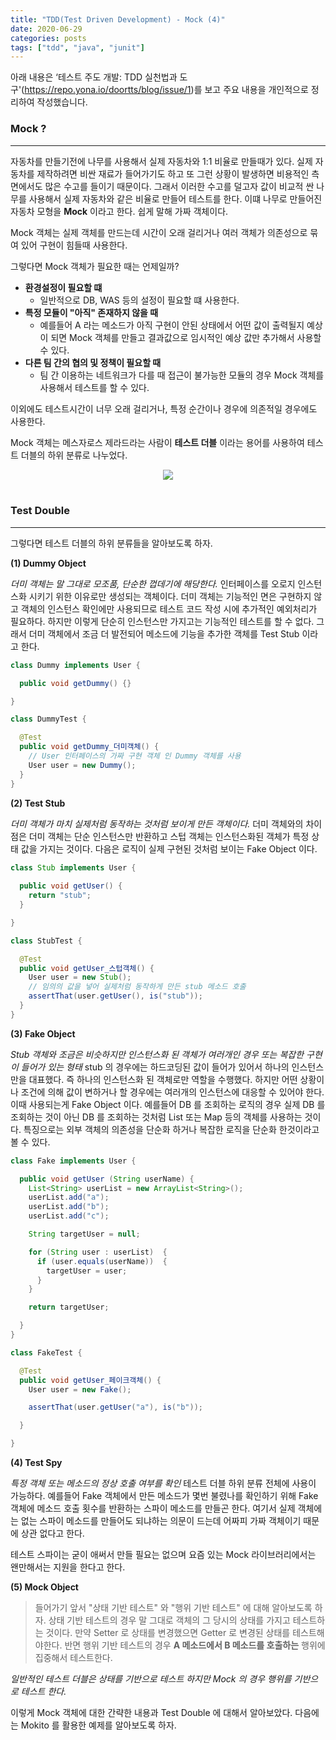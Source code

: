 ```yaml
---
title: "TDD(Test Driven Development) - Mock (4)"
date: 2020-06-29
categories: posts
tags: ["tdd", "java", "junit"]
---
```


아래 내용은 ‘테스트 주도 개발: TDD 실천법과 도구'(https://repo.yona.io/doortts/blog/issue/1)를 보고 주요 내용을 개인적으로 정리하여 작성했습니다. 

### **Mock ?**
--- 
자동차를 만들기전에 나무를 사용해서 실제 자동차와 1:1 비율로 만들때가 있다. 실제 자동차를 제작하려면 비싼 재료가 들어가기도 하고 또 그런 상황이 발생하면 비용적인 측면에서도 많은 수고를 들이기 때문이다. 그래서 이러한 수고를 덜고자 값이 비교적 싼 나무를 사용해서 실제 자동차와 같은 비율로 만들어 테스트를 한다. 이떄 나무로 만들어진 자동차 모형을 **Mock** 이라고 한다. 쉽게 말해 가짜 객체이다.

Mock 객체는 실제 객체를 만드는데 시간이 오래 걸리거나 여러 객체가 의존성으로 묶여 있어 구현이 힘들때 사용한다.

그렇다면 Mock 객체가 필요한 때는 언제일까?

- **환경설정이 필요할 떄**
  - 일반적으로 DB, WAS 등의 설정이 필요할 떄 사용한다.
- **특정 모듈이 "아직" 존재하지 않을 때**
  - 예를들어 A 라는 메소드가 아직 구현이 안된 상태에서 어떤 값이 출력될지 예상이 되면 Mock 객체를 만들고 결과값으로 임시적인 예상 값만 추가해서 사용할 수 있다.
- **다른 팀 간의 협의 및 정책이 필요할 때**
  - 팀 간 이용하는 네트워크가 다를 때 접근이 불가능한 모듈의 경우 Mock 객체를 사용해서 테스트를 할 수 있다.

이외에도 테스트시간이 너무 오래 걸리거나, 특정 순간이나 경우에 의존적일 경우에도 사용한다.

Mock 객체는 메스자로스 제라드라는 사람이 **테스트 더블** 이라는 용어를 사용하여 테스트 더블의 하위 분류로 나누었다.

<div style="width: 100%; text-align: center;">
  <img src="https://subji.github.io/assets/images/tdd2.PNG">
</div>

<br>

### **Test Double**
---
그렇다면 테스트 더블의 하위 분류들을 알아보도록 하자.   
   
**(1) Dummy Object**

*더미 객체는 말 그대로 모조품, 단순한 껍데기에 해당한다.*  인터페이스를 오로지 인스턴스화 시키기 위한 이유로만 생성되는 객체이다. 더미 객체는 기능적인 면은 구현하지 않고 객체의 인스턴스 확인에만 사용되므로 테스트 코드 작성 시에 추가적인 예외처리가 필요하다. 하지만 이렇게 단순히 인스턴스만 가지고는 기능적인 테스트를 할 수 없다. 그래서 더미 객체에서 조금 더 발전되어 메소드에 기능을 추가한 객체를 Test Stub 이라고 한다.

```java
class Dummy implements User {

  public void getDummy() {}

}

class DummyTest {

  @Test
  public void getDummy_더미객체() {
    // User 인터페이스의 가짜 구현 객체 인 Dummy 객체를 사용
    User user = new Dummy();
  }
}

```

**(2) Test Stub**

*더미 객체가 마치 실제처럼 동작하는 것처럼 보이게 만든 객체이다.*  더미 객체와의 차이점은 더미 객체는 단순 인스턴스만 반환하고 스텁 객체는 인스턴스화된 객체가 특정 상태 값을 가지는 것이다. 다음은 로직이 실제 구현된 것처럼 보이는 Fake Object 이다.

```java
class Stub implements User {
  
  public void getUser() {
    return "stub";
  }

}

class StubTest {

  @Test
  public void getUser_스텁객체() {
    User user = new Stub();
    // 임의의 값을 넣어 실제처럼 동작하게 만든 stub 메소드 호출
    assertThat(user.getUser(), is("stub"));
  }
}
```

**(3) Fake Object**

*Stub 객체와 조금은 비슷하지만 인스턴스화 된 객체가 여러개인 경우 또는 복잡한 구현이 들어가 있는 형태* stub 의 경우에는 하드코딩된 값이 들어가 있어서 하나의 인스턴스만을 대표했다. 즉 하나의 인스턴스화 된 객체로만 역할을 수행했다. 하지만 어떤 상황이나 조건에 의해 값이 변하거나 할 경우에는 여러개의 인스턴스에 대응할 수 있어야 한다. 이때 사용되는게 Fake Object 이다. 예를들어 DB 를 조회하는 로직의 경우 실제 DB 를 조회하는 것이 아닌 DB 를 조회하는 것처럼 List 또는 Map 등의 객체를 사용하는 것이다. 특징으로는 외부 객체의 의존성을 단순화 하거나 복잡한 로직을 단순화 한것이라고 볼 수 있다. 

```java
class Fake implements User {

  public void getUser (String userName) {
    List<String> userList = new ArrayList<String>();
    userList.add("a");
    userList.add("b");
    userList.add("c");

    String targetUser = null;

    for (String user : userList)  {
      if (user.equals(userName))  {
        targetUser = user;
      }
    }

    return targetUser;

  }
}

class FakeTest {

  @Test
  public void getUser_페이크객체() {
    User user = new Fake();

    assertThat(user.getUser("a"), is("b"));

  }

}
```

**(4) Test Spy**

*특정 객체 또는 메소드의 정상 호출 여부를 확인* 테스트 더블 하위 분류 전체에 사용이 가능하다. 예를들어 Fake 객체에서 만든 메소드가 몇번 불렸나를 확인하기 위해 Fake 객체에 메소드 호출 횟수를 반환하는 스파이 메소드를 만들곤 한다. 여기서 실제 객체에는 없는 스파이 메소드를 만들어도 되냐하는 의문이 드는데 어짜피 가짜 객체이기 때문에 상관 없다고 한다.

테스트 스파이는 굳이 애써서 만들 필요는 없으며 요즘 있는 Mock 라이브러리에서는 왠만해서는 지원을 한다고 한다.

**(5) Mock Object**

> 들어가기 앞서 "상태 기반 테스트" 와 "행위 기반 테스트" 에 대해 알아보도록 하자. 상태 기반 테스트의 경우 말 그대로 객체의 그 당시의 상태를 가지고 테스트하는 것이다. 만약 Setter 로 상태를 변경했으면 Getter 로 변경된 상태를 테스트해야한다. 반면 행위 기반 테스트의 경우 **A 메소드에서 B 메소드를 호출하는** 행위에 집중해서 테스트한다.

*일반적인 테스트 더블은 상태를 기반으로 테스트 하지만 Mock 의 경우 행위를 기반으로 테스트 한다.*  

이렇게 Mock 객체에 대한 간략한 내용과 Test Double 에 대해서 알아보았다. 다음에는 Mokito 를 활용한 예제를 알아보도록 하자.